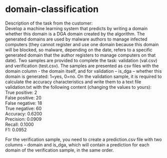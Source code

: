 # domain-classification
Description of the task from the customer:  
Develop a machine learning system that predicts by writing a domain whether this domain is a DGA domain created by the algorithm. The generated domains are used by malware authors to manage infected computers (they cannot register and use one domain because this domain will be blocked, so malware, depending on the date, refers to a specific generated domain that the author registers to manage computers on that date).
Two samples are provided to complete the task: validation (val.csv) and verification (test.csv). The samples are presented as csv files with the domain column - the domain itself, and for validation – is_dga – whether this domain is generated: 1=yes, 0=no.
On the validation sample, it is required to calculate the accuracy characteristics and write them to a text file validation.txt with the following content (changing the values to yours):  
True positive: 2  
False positive: 20  
False negative: 18  
True negative: 60  
Accuracy: 0.6200  
Precision: 0.0909  
Recall: 0.1000  
F1: 0.0952  

For the verification sample, you need to create a prediction.csv file with two columns – domain and is_dga, which will contain a prediction for each domain of the verification sample, in the same order.
